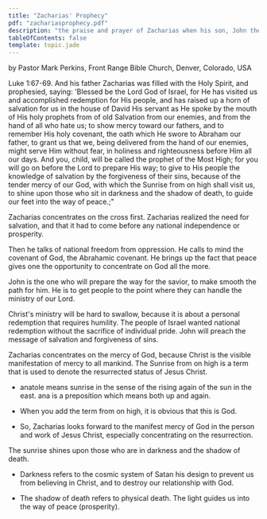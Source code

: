 ```yaml
---
title: "Zacharias' Prophecy"
pdf: "zachariasprophecy.pdf"
description: "the praise and prayer of Zacharias when his son, John the Baptist, was born."
tableOfContents: false
template: topic.jade
---
```


by Pastor Mark Perkins, Front Range Bible Church, Denver, Colorado, USA

Luke 1:67-69. And his father Zacharias was filled with the Holy Spirit, and prophesied, saying: 'Blessed be the Lord God of Israel, for He has visited us and accomplished redemption for His people, and has raised up a horn of salvation for us in the house of David His servant as He spoke by the mouth of His holy prophets from of old Salvation from our enemies, and from the hand of all who hate us; to show mercy toward our fathers, and to remember His holy covenant, the oath which He swore to Abraham our father, to grant us that we, being delivered from the hand of our enemies, might serve Him without fear, in holiness and righteousness before Him all our days. And you, child, will be called the prophet of the Most High; for you will go on before the Lord to prepare His way; to give to His people the knowledge of salvation by the forgiveness of their sins, because of the tender mercy of our God, with which the Sunrise from on high shall visit us, to shine upon those who sit in darkness and the shadow of death, to guide our feet into the way of peace.;"

Zacharias concentrates on the cross first. Zacharias realized the need for salvation, and that it had to come before any national independence or prosperity.

Then he talks of national freedom from oppression. He calls to mind the covenant of God, the Abrahamic covenant. He brings up the fact that peace gives one the opportunity to concentrate on God all the more.

John is the one who will prepare the way for the savior, to make smooth the path for him. He is to get people to the point where they can handle the ministry of our Lord.

Christ's ministry will be hard to swallow, because it is about a personal redemption that requires humility. The people of Israel wanted national redemption without the sacrifice of individual pride. John will preach the message of salvation and forgiveness of sins.

Zacharias concentrates on the mercy of God, because Christ is the visible manifestation of mercy to all mankind. The Sunrise from on high is a term that is used to denote the resurrected status of Jesus Christ.

* anatole means sunrise in the sense of the rising again of the sun in the east. ana is a preposition which means both up and again.

* When you add the term from on high, it is obvious that this is God.

* So, Zacharias looks forward to the manifest mercy of God in the person and work of Jesus Christ, especially concentrating on the resurrection.

The sunrise shines upon those who are in darkness and the shadow of death.

* Darkness refers to the cosmic system of Satan his design to prevent us from believing in Christ, and to destroy our relationship with God.

* The shadow of death refers to physical death.
The light guides us into the way of peace (prosperity).
